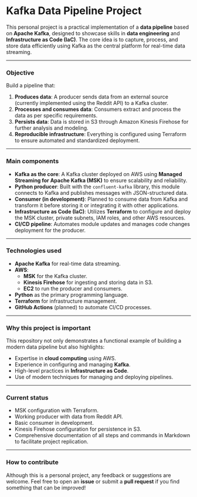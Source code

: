 
# **Kafka Data Pipeline Project**

This personal project is a practical implementation of a **data pipeline** based on **Apache Kafka**, designed to showcase skills in **data engineering** and **Infrastructure as Code (IaC)**. The core idea is to capture, process, and store data efficiently using Kafka as the central platform for real-time data streaming.

----------

### **Objective**

Build a pipeline that:

1.  **Produces data**: A producer sends data from an external source (currently implemented using the Reddit API) to a Kafka cluster.
2.  **Processes and consumes data**: Consumers extract and process the data as per specific requirements.
3.  **Persists data**: Data is stored in S3 through Amazon Kinesis Firehose for further analysis and modeling.
4.  **Reproducible infrastructure**: Everything is configured using Terraform to ensure automated and standardized deployment.

----------

### **Main components**

-   **Kafka as the core**: A Kafka cluster deployed on AWS using **Managed Streaming for Apache Kafka (MSK)** to ensure scalability and reliability.
-   **Python producer**: Built with the `confluent-kafka` library, this module connects to Kafka and publishes messages with JSON-structured data.
-   **Consumer (in development)**: Planned to consume data from Kafka and transform it before storing it or integrating it with other applications.
-   **Infrastructure as Code (IaC)**: Utilizes **Terraform** to configure and deploy the MSK cluster, private subnets, IAM roles, and other AWS resources.
-   **CI/CD pipeline**: Automates module updates and manages code changes deployment for the producer.

----------

### **Technologies used**

-   **Apache Kafka** for real-time data streaming.
-   **AWS**:
    -   **MSK** for the Kafka cluster.
    -   **Kinesis Firehose** for ingesting and storing data in S3.
    -   **EC2** to run the producer and consumers.
-   **Python** as the primary programming language.
-   **Terraform** for infrastructure management.
-   **GitHub Actions** (planned) to automate CI/CD processes.

----------

### **Why this project is important**

This repository not only demonstrates a functional example of building a modern data pipeline but also highlights:

-   Expertise in **cloud computing** using AWS.
-   Experience in configuring and managing **Kafka**.
-   High-level practices in **Infrastructure as Code**.
-   Use of modern techniques for managing and deploying pipelines.

----------

### **Current status**

-   MSK configuration with Terraform.
-   Working producer with data from Reddit API.
-   Basic consumer in development.
-   Kinesis Firehose configuration for persistence in S3.
-   Comprehensive documentation of all steps and commands in Markdown to facilitate project replication.

----------

### **How to contribute**

Although this is a personal project, any feedback or suggestions are welcome. Feel free to open an **issue** or submit a **pull request** if you find something that can be improved!